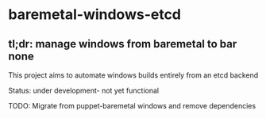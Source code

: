 baremetal-windows-etcd
========================


## tl;dr: manage windows from baremetal to bar none

This project aims to automate windows builds entirely from an etcd backend

Status: under development- not yet functional

TODO:
Migrate from puppet-baremetal windows and remove dependencies

